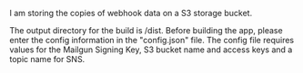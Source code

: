 I am storing the copies of webhook data on a S3 storage bucket.

The output directory for the build is /dist.
Before building the app, please enter the config information in the "config.json" file.
The config file requires values for the Mailgun Signing Key, S3 bucket name and access keys and a topic name for SNS.